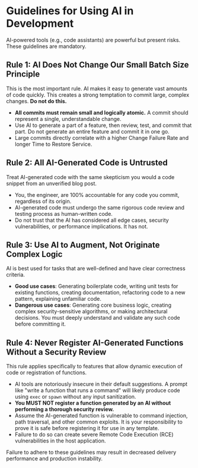 # Guidelines for Using AI in Development

AI-powered tools (e.g., code assistants) are powerful but present risks. These guidelines are mandatory.

## Rule 1: AI Does Not Change Our **Small Batch Size** Principle

This is the most important rule. AI makes it easy to generate vast amounts of code quickly. This creates a strong temptation to commit large, complex changes. **Do not do this.**

- **All commits must remain small and logically atomic.** A commit should represent a single, understandable change.
- Use AI to generate a part of a feature, then review, test, and commit that part. Do not generate an entire feature and commit it in one go.
- Large commits directly correlate with a higher Change Failure Rate and longer Time to Restore Service.

## Rule 2: All AI-Generated Code is Untrusted

Treat AI-generated code with the same skepticism you would a code snippet from an unverified blog post.

- You, the engineer, are 100% accountable for any code you commit, regardless of its origin.
- AI-generated code must undergo the same rigorous code review and testing process as human-written code.
- Do not trust that the AI has considered all edge cases, security vulnerabilities, or performance implications. It has not.

## Rule 3: Use AI to Augment, Not Originate Complex Logic

AI is best used for tasks that are well-defined and have clear correctness criteria.

- **Good use cases**: Generating boilerplate code, writing unit tests for existing functions, creating documentation, refactoring code to a new pattern, explaining unfamiliar code.
- **Dangerous use cases**: Generating core business logic, creating complex security-sensitive algorithms, or making architectural decisions. You must deeply understand and validate any such code before committing it.

## Rule 4: Never Register AI-Generated Functions Without a Security Review

This rule applies specifically to features that allow dynamic execution of code or registration of functions.

- AI tools are notoriously insecure in their default suggestions. A prompt like "write a function that runs a command" will likely produce code using `exec` or `spawn` without any input sanitization.
- **You MUST NOT register a function generated by an AI without performing a thorough security review.**
- Assume the AI-generated function is vulnerable to command injection, path traversal, and other common exploits. It is your responsibility to prove it is safe before registering it for use in any template.
- Failure to do so can create severe Remote Code Execution (RCE) vulnerabilities in the host application.

Failure to adhere to these guidelines may result in decreased delivery performance and production instability.
